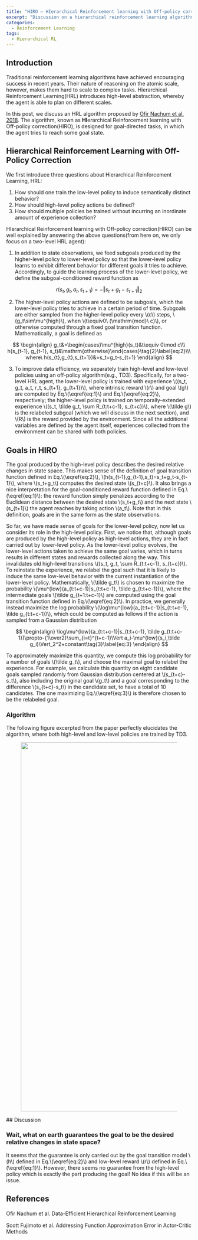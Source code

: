 ```yaml
---
title: "HIRO — HIerarchical Reinforcement learning with Off-policy correction"
excerpt: "Discussion on a hierarchical reinforcement learning algorithm for goal-directed tasks."
categories:
  - Reinforcement Learning
tags:
  - Hierarchical RL
---
```


## Introduction

Traditional reinforcement learning algorithms have achieved encouraging success in recent years. Their nature of reasoning on the atomic scale, however, makes them hard to scale to complex tasks. Hierarchical Reinforcement Learning(HRL) introduces high-level abstraction, whereby the agent is able to plan on different scales. 

In this post, we discuss an HRL algorithm proposed by [Ofir Nachum et al. 2018](#ref1). The algorithm, known as **HI**erarchical Reinforcement learning with Off-policy correction(HIRO), is designed for goal-directed tasks, in which the agent tries to reach some goal state.

## Hierarchical Reinforcement Learning with Off-Policy Correction

We first introduce three questions about Hierarchical Reinforcement Learning, HRL:

1. How should one train the low-level policy to induce semantically distinct behavior?
2. How should high-level policy actions be defined?
3. How should multiple policies be trained without incurring an inordinate amount of experience collection?

HIerarchical Reinforcement learning with Off-policy correction(HIRO) can be well explained by answering the above questions(from here on, we only focus on a two-level HRL agent):

1. In addition to state observations, we feed subgoals produced by the higher-level policy to lower-level policy so that the lower-level policy learns to exhibit different behavior for different goals it tries to achieve. Accordingly, to guide the learning process of the lower-level policy, we define the subgoal-conditioned reward function as
   
$$
   r(s_t,g_t,a_t,s_{t+1})=-\Vert s_t+g_t-s_{t+1}\Vert_2\tag{1}\label{eq:1}
   $$


2. The higher-level policy actions are defined to be subgoals, which the lower-level policy tries to achieve in a certain period of time. Subgoals are either sampled from the higher-level policy every \\(c\\) steps, \\(g_t\sim\mu^{high}\\), when \\(t\equiv0\ (\mathrm{mod}\ c)\\), or otherwise computed through a fixed goal transition function. Mathematically, a goal is defined as
   
$$
   \begin{align}
   g_t&=\begin{cases}\mu^{high}(s_t)&t\equiv 0\mod c\\\
   h(s_{t-1}, g_{t-1}, s_t)&\mathrm{otherwise}\end{cases}\tag{2}\label{eq:2}\\\
   where\ h(s_{t},g_{t},s_{t+1})&=s_t+g_t-s_{t+1}
   \end{align}
   $$


3. To improve data efficiency, we separately train high-level and low-level policies using an off-policy algorithm(e.g., TD3). Specifically, for a two-level HRL agent, the lower-level policy is trained with experience \\((s_t, g_t, a_t, r_t, s_{t+1}, g_{t+1})\\), where intrinsic reward \\(r\\) and goal \\(g\\) are computed by Eq.\\(\eqref{eq:1}\\) and Eq.\\(\eqref{eq:2}\\), respectively; the higher-level policy is trained on temporally-extended experience \\((s_t, \tilde g_t, \sum R_{t:t+c-1}, s_{t+c})\\), where \\(\tilde g\\) is the relabeled subgoal (which we will discuss in the next section), and \\(R\\) is the reward provided by the environment. Since all the additional variables are defined by the agent itself, experiences collected from the environment can be shared with both policies.

## Goals in HIRO

The goal produced by the high-level policy describes the desired relative changes in state space. This makes sense of the definition of goal transition function defined in Eq.\\(\eqref{eq:2}\\), \\(h(s_{t-1},g_{t-1},s_t)=s_t+g_t-s_{t-1}\\), where \\(s_t+g_t\\) computes the desired state \\(s_{t+c}\\). It also brings a nice interpretation for the goal-conditioned reward function defined in Eq.\\(\eqref{eq:1}\\): the reward function simply penalizes according to the Euclidean distance between the desired state \\(s_t+g_t\\) and the next state \\(s_{t+1}\\) the agent reaches by taking action \\(a_t\\). Note that in this definition, goals are in the same form as the state observations.

So far, we have made sense of goals for the lower-level policy, now let us consider its role in the high-level policy. First, we notice that, although goals are produced by the high-level policy as high-level actions, they are in fact carried out by lower-level policy. As the lower-level policy evolves, the lower-level actions taken to achieve the same goal varies, which in turns results in different states and rewards collected along the way. This invalidates old high-level transitions \\((s_t, g_t, \sum R_{t:t+c-1}, s_{t+c})\\). To reinstate the experience, we relabel the goal such that it is likely to induce the same low-level behavior with the current instantiation of the lower-level policy. Mathematically, \\(\tilde g_t\\) is chosen to maximize the probability \\(\mu^{low}(a_{t:t+c-1}|s_{t:t+c-1}, \tilde g_{t:t+c-1})\\), where the intermediate goals \\(\tilde g_{t+1:t+c-1}\\) are computed using the goal transition function defined in Eq.\\(\eqref{eq:2}\\). In practice, we generally instead maximize the log probability \\(\log\mu^{low}(a_{t:t+c-1}|s_{t:t+c-1}, \tilde g_{t:t+c-1})\\), which could be computed as follows if the action is sampled from a Gaussian distribution

$$
\begin{align}
\log\mu^{low}(a_{t:t+c-1}|s_{t:t+c-1}, \tilde g_{t:t+c-1})\propto-{1\over2}\sum_{i=t}^{t+c-1}\Vert a_i-\mu^{low}(s_i,\tilde g_i)\Vert_2^2+constant\tag{3}\label{eq:3}
\end{align}
$$

To approximately maximize this quantity, we compute this log probability for a number of goals \\(\tilde g_t\\), and choose the maximal goal to relabel the experience. For example, we calculate this quantity on eight candidate goals sampled randomly from Gaussian distribution centered at \\(s_{t+c}-s_t\\), also including the original goal \\(g_t\\) and a goal corresponding to the difference \\(s_{t+c}-s_t\\) in the candidate set, to have a total of 10 candidates. The one maximizing Eq.\\(\eqref{eq:3}\\) is therefore chosen to be the relabeled goal.

### Algorithm

The following figure excerpted from the paper perfectly elucidates the algorithm, where both high-level and low-level policies are trained by TD3. 

<figure>
  <img src="{{ '/images/hrl/hiro.png' | absolute_url }}" alt="" width="1000">
  <figcaption></figcaption>
  <style>
    figure figcaption {
    text-align: center;
    }
  </style>
</figure>
## Discussion

### Wait, what on earth guarantees the goal to be the desired relative changes in state space?

It seems that the guarantee is only carried out by the goal transition model \\(h\\) defined in Eq.\\(\eqref{eq:2}\\) and low-level reward \\(r\\) defined in Eq.\\(\eqref{eq:1}\\). However, there seems no guarantee from the high-level policy which is exactly the part producing the goal! No idea if this will be an issue.

## References

<a name="ref1"></a>Ofir Nachum et al. Data-Efﬁcient Hierarchical Reinforcement Learning

Scott Fujimoto et al. Addressing Function Approximation Error in Actor-Critic Methods
